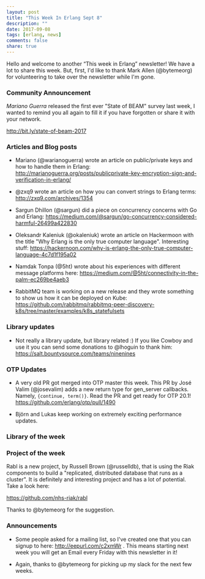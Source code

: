 ```yaml
---
layout: post
title: "This Week In Erlang Sept 8"
description: ""
date: 2017-09-08
tags: [erlang, news]
comments: false
share: true
---
```


Hello and welcome to another “This week in Erlang” newsletter! We have a lot to
share this week. But, first, I'd like to thank Mark Allen (@bytemeorg) for volunteering
to take over the newsletter while I'm gone.


### Community Announcement
*Mariano Guerra* released the first ever "State of BEAM" survey last week, I wanted
to remind you all again to fill it if you have forgotten or share it with your
network.

<http://bit.ly/state-of-beam-2017>

### Articles and Blog posts
 * Mariano (@warianoguerra) wrote an article on public/private keys and how to handle them in Erlang: <http://marianoguerra.org/posts/publicprivate-key-encryption-sign-and-verification-in-erlang/>

 * @zxq9 wrote an article on how you can convert strings to Erlang terms: <http://zxq9.com/archives/1354>

 * Sargun Dhillon (@sargun) did a piece on concurrency concerns with Go and Erlang: <https://medium.com/@sargun/go-concurrency-considered-harmful-26499a422830>

 * Oleksandr Kaleniuk (@okaleniuk) wrote an article on Hackermoon with the title "Why Erlang is the only true computer language". Interesting stuff: <https://hackernoon.com/why-is-erlang-the-only-true-computer-language-4c7d1f195a02>

 * Namdak Tonpa (@5ht) wrote about his experiences with different message platforms here: <https://medium.com/@5ht/connectivity-in-the-palm-ec269be4aeb3>

 * RabbitMQ team is working on a new release and they wrote something to show us how it can be deployed on Kube: <https://github.com/rabbitmq/rabbitmq-peer-discovery-k8s/tree/master/examples/k8s_statefulsets>

### Library updates
 * Not really a library update, but library related :) If you like Cowboy and use it
   you can send some donations to @lhoguin to thank him: <https://salt.bountysource.com/teams/ninenines>

### OTP Updates
 * A very old PR got merged into OTP master this week. This PR by José Valim (@josevalim)
   adds a new return type for gen_server callbacks. Namely, `{continue, term()}`. Read
   the PR and get ready for OTP 20.1! <https://github.com/erlang/otp/pull/1490>

 * Björn and Lukas keep working on extremely exciting performance updates.

### Library of the week


### Project of the week
Rabl is a new project, by Russell Brown (@russelldb), that is using the Riak components to build a "replicated,
distributed database that runs as a cluster". It is definitely and interesting
project and has a lot of potential. Take a look here:

<https://github.com/nhs-riak/rabl>

Thanks to @bytemeorg for the suggestion.

### Announcements
  * Some people asked for a mailing list, so I've created one that you can signup
    to here: http://eepurl.com/c2xmWr . This means starting next week you will
    get an Email every Friday with this newsletter in it!

  * Again, thanks to @bytemeorg for picking up my slack for the next few weeks.

